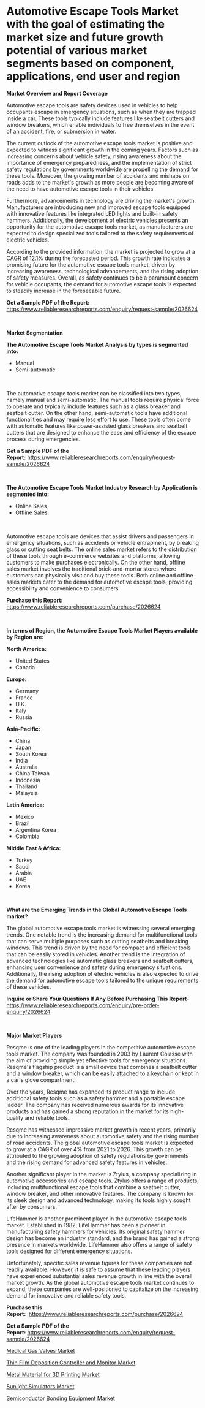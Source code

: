 <p><h1>Automotive Escape Tools Market with the goal of estimating the market size and future growth potential of various market segments based on component, applications, end user and region</h1></p><p><strong>Market Overview and Report Coverage</strong></p>
<p><p>Automotive escape tools are safety devices used in vehicles to help occupants escape in emergency situations, such as when they are trapped inside a car. These tools typically include features like seatbelt cutters and window breakers, which enable individuals to free themselves in the event of an accident, fire, or submersion in water.</p><p>The current outlook of the automotive escape tools market is positive and expected to witness significant growth in the coming years. Factors such as increasing concerns about vehicle safety, rising awareness about the importance of emergency preparedness, and the implementation of strict safety regulations by governments worldwide are propelling the demand for these tools. Moreover, the growing number of accidents and mishaps on roads adds to the market's growth as more people are becoming aware of the need to have automotive escape tools in their vehicles.</p><p>Furthermore, advancements in technology are driving the market's growth. Manufacturers are introducing new and improved escape tools equipped with innovative features like integrated LED lights and built-in safety hammers. Additionally, the development of electric vehicles presents an opportunity for the automotive escape tools market, as manufacturers are expected to design specialized tools tailored to the safety requirements of electric vehicles.</p><p>According to the provided information, the market is projected to grow at a CAGR of 12.1% during the forecasted period. This growth rate indicates a promising future for the automotive escape tools market, driven by increasing awareness, technological advancements, and the rising adoption of safety measures. Overall, as safety continues to be a paramount concern for vehicle occupants, the demand for automotive escape tools is expected to steadily increase in the foreseeable future.</p></p>
<p><strong>Get a Sample PDF of the Report:</strong> <a href="https://www.reliableresearchreports.com/enquiry/request-sample/2026624">https://www.reliableresearchreports.com/enquiry/request-sample/2026624</a></p>
<p>&nbsp;</p>
<p><strong>Market Segmentation</strong></p>
<p><strong>The Automotive Escape Tools Market Analysis by types is segmented into:</strong></p>
<p><ul><li>Manual</li><li>Semi-automatic</li></ul></p>
<p>&nbsp;</p>
<p><p>The automotive escape tools market can be classified into two types, namely manual and semi-automatic. The manual tools require physical force to operate and typically include features such as a glass breaker and seatbelt cutter. On the other hand, semi-automatic tools have additional functionalities and may require less effort to use. These tools often come with automatic features like power-assisted glass breakers and seatbelt cutters that are designed to enhance the ease and efficiency of the escape process during emergencies.</p></p>
<p><strong>Get a Sample PDF of the Report:</strong>&nbsp;<a href="https://www.reliableresearchreports.com/enquiry/request-sample/2026624">https://www.reliableresearchreports.com/enquiry/request-sample/2026624</a></p>
<p>&nbsp;</p>
<p><strong>The Automotive Escape Tools Market Industry Research by Application is segmented into:</strong></p>
<p><ul><li>Online Sales</li><li>Offline Sales</li></ul></p>
<p>&nbsp;</p>
<p><p>Automotive escape tools are devices that assist drivers and passengers in emergency situations, such as accidents or vehicle entrapment, by breaking glass or cutting seat belts. The online sales market refers to the distribution of these tools through e-commerce websites and platforms, allowing customers to make purchases electronically. On the other hand, offline sales market involves the traditional brick-and-mortar stores where customers can physically visit and buy these tools. Both online and offline sales markets cater to the demand for automotive escape tools, providing accessibility and convenience to consumers.</p></p>
<p><strong>Purchase this Report:</strong>&nbsp; <a href="https://www.reliableresearchreports.com/purchase/2026624">https://www.reliableresearchreports.com/purchase/2026624</a></p>
<p>&nbsp;</p>
<p><strong>In terms of Region, the Automotive Escape Tools Market Players available by Region are:</strong></p>
<p>
    <p> <strong> North America: </strong>
        <ul>
            <li>United States</li>
            <li>Canada</li>
        </ul>
        </p> 
    <p> <strong> Europe: </strong>
        <ul>
            <li>Germany</li>
            <li>France</li>
            <li>U.K.</li>
            <li>Italy</li>
            <li>Russia</li>
        </ul>
        </p> 
    <p> <strong> Asia-Pacific: </strong>
        <ul>
            <li>China</li>
            <li>Japan</li>
            <li>South Korea</li>
            <li>India</li>
            <li>Australia</li>
            <li>China Taiwan</li>
            <li>Indonesia</li>
            <li>Thailand</li>
            <li>Malaysia</li>
        </ul>
        </p> 
    <p> <strong> Latin America: </strong>
        <ul>
            <li>Mexico</li>
            <li>Brazil</li>
            <li>Argentina Korea</li>
            <li>Colombia</li>
        </ul>
        </p> 
    <p> <strong> Middle East & Africa: </strong>
        <ul>
            <li>Turkey</li>
            <li>Saudi</li>
            <li>Arabia</li>
            <li>UAE</li>
            <li>Korea</li>
        </ul>
    </p>
    </p>
<p>&nbsp;</p>
<p><strong>What are the Emerging Trends in the Global Automotive Escape Tools market?</strong></p>
<p><p>The global automotive escape tools market is witnessing several emerging trends. One notable trend is the increasing demand for multifunctional tools that can serve multiple purposes such as cutting seatbelts and breaking windows. This trend is driven by the need for compact and efficient tools that can be easily stored in vehicles. Another trend is the integration of advanced technologies like automatic glass breakers and seatbelt cutters, enhancing user convenience and safety during emergency situations. Additionally, the rising adoption of electric vehicles is also expected to drive the demand for automotive escape tools tailored to the unique requirements of these vehicles.</p></p>
<p><strong>Inquire or Share Your Questions If Any Before Purchasing This Report</strong>- <a href="https://www.reliableresearchreports.com/enquiry/pre-order-enquiry/2026624">https://www.reliableresearchreports.com/enquiry/pre-order-enquiry/2026624</a></p>
<p>&nbsp;</p>
<p><strong>Major Market Players</strong></p>
<p><p>Resqme is one of the leading players in the competitive automotive escape tools market. The company was founded in 2003 by Laurent Colasse with the aim of providing simple yet effective tools for emergency situations. Resqme's flagship product is a small device that combines a seatbelt cutter and a window breaker, which can be easily attached to a keychain or kept in a car's glove compartment.</p><p>Over the years, Resqme has expanded its product range to include additional safety tools such as a safety hammer and a portable escape ladder. The company has received numerous awards for its innovative products and has gained a strong reputation in the market for its high-quality and reliable tools.</p><p>Resqme has witnessed impressive market growth in recent years, primarily due to increasing awareness about automotive safety and the rising number of road accidents. The global automotive escape tools market is expected to grow at a CAGR of over 4% from 2021 to 2026. This growth can be attributed to the growing adoption of safety regulations by governments and the rising demand for advanced safety features in vehicles.</p><p>Another significant player in the market is Ztylus, a company specializing in automotive accessories and escape tools. Ztylus offers a range of products, including multifunctional escape tools that combine a seatbelt cutter, window breaker, and other innovative features. The company is known for its sleek design and advanced technology, making its tools highly sought after by consumers.</p><p>LifeHammer is another prominent player in the automotive escape tools market. Established in 1982, LifeHammer has been a pioneer in manufacturing safety hammers for vehicles. Its original safety hammer design has become an industry standard, and the brand has gained a strong presence in markets worldwide. LifeHammer also offers a range of safety tools designed for different emergency situations.</p><p>Unfortunately, specific sales revenue figures for these companies are not readily available. However, it is safe to assume that these leading players have experienced substantial sales revenue growth in line with the overall market growth. As the global automotive escape tools market continues to expand, these companies are well-positioned to capitalize on the increasing demand for innovative and reliable safety tools.</p></p>
<p><strong>Purchase this Report:</strong>&nbsp;&nbsp;<a href="https://www.reliableresearchreports.com/purchase/2026624">https://www.reliableresearchreports.com/purchase/2026624</a></p>
<p></p>
<p><strong>Get a Sample PDF of the Report:</strong>&nbsp;<a href="https://www.reliableresearchreports.com/enquiry/request-sample/2026624">https://www.reliableresearchreports.com/enquiry/request-sample/2026624</a></p>
<p><p><a href="https://github.com/gshchiplitsov/Market-Research-Report-List-1/blob/main/medical-gas-valves-market.md">Medical Gas Valves Market</a></p><p><a href="https://github.com/ambrozg/Market-Research-Report-List-1/blob/main/thin-film-deposition-controller-and-monitor-market.md">Thin Film Deposition Controller and Monitor Market</a></p><p><a href="https://medium.com/@saigemarvin1946/metal-material-for-3d-printing-market-comprehensive-assessment-by-type-application-and-geography-60a6b3247bce">Metal Material for 3D Printing Market</a></p><p><a href="https://www.linkedin.com/pulse/sunlight-simulators-market-share-amp-new-trends-analysis-9ynoe/">Sunlight Simulators Market</a></p><p><a href="https://www.linkedin.com/pulse/semiconductor-bonding-equipment-market-size-share-global-laefe/">Semiconductor Bonding Equipment Market</a></p></p>